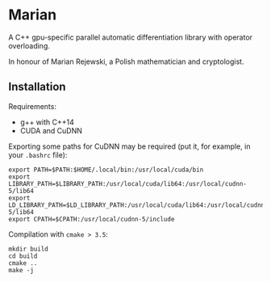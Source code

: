 Marian
======
A C++ gpu-specific parallel automatic differentiation library
with operator overloading.

In honour of Marian Rejewski, a Polish mathematician and
cryptologist.

Installation
------------

Requirements:

* g++ with C++14
* CUDA and CuDNN

Exporting some paths for CuDNN may be required (put it, for example, in your `.bashrc` file):

    export PATH=$PATH:$HOME/.local/bin:/usr/local/cuda/bin
    export LIBRARY_PATH=$LIBRARY_PATH:/usr/local/cuda/lib64:/usr/local/cudnn-5/lib64
    export LD_LIBRARY_PATH=$LD_LIBRARY_PATH:/usr/local/cuda/lib64:/usr/local/cudnn-5/lib64
    export CPATH=$CPATH:/usr/local/cudnn-5/include

Compilation with `cmake > 3.5`:

    mkdir build
    cd build
    cmake ..
    make -j

